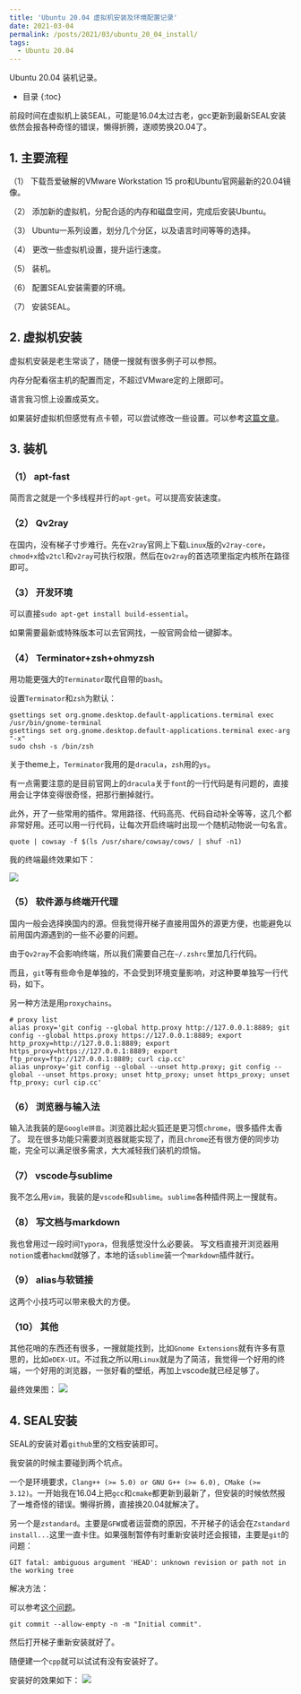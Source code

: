 ```yaml
---
title: 'Ubuntu 20.04 虚拟机安装及环境配置记录'
date: 2021-03-04
permalink: /posts/2021/03/ubuntu_20_04_install/
tags:
  - Ubuntu 20.04
---
```



Ubuntu 20.04 装机记录。


*  目录
{:toc}

前段时间在虚拟机上装SEAL，可能是16.04太过古老，gcc更新到最新SEAL安装依然会报各种奇怪的错误，懒得折腾，遂顺势换20.04了。

## 1. 主要流程

（1） 下载吾爱破解的VMware Workstation 15 pro和Ubuntu官网最新的20.04镜像。

（2） 添加新的虚拟机，分配合适的内存和磁盘空间，完成后安装Ubuntu。

（3） Ubuntu一系列设置，划分几个分区，以及语言时间等等的选择。

（4） 更改一些虚拟机设置，提升运行速度。

（5） 装机。

（6） 配置SEAL安装需要的环境。

（7） 安装SEAL。

## 2. 虚拟机安装
虚拟机安装是老生常谈了，随便一搜就有很多例子可以参照。

内存分配看宿主机的配置而定，不超过VMware定的上限即可。

语言我习惯上设置成英文。

如果装好虚拟机但感觉有点卡顿，可以尝试修改一些设置。可以参考[这篇文章](https://zhuanlan.zhihu.com/p/265868395)。


## 3. 装机
### （1） apt-fast
简而言之就是一个多线程并行的`apt-get`。可以提高安装速度。

### （2） Qv2ray
在国内，没有梯子寸步难行。先在`v2ray`官网上下载`Linux`版的`v2ray-core`，`chmod+x`给`v2tcl`和`v2ray`可执行权限，然后在`Qv2ray`的首选项里指定内核所在路径即可。

### （3） 开发环境
可以直接`sudo apt-get install build-essential`。

如果需要最新或特殊版本可以去官网找，一般官网会给一键脚本。

### （4） Terminator+zsh+ohmyzsh
用功能更强大的`Terminator`取代自带的`bash`。

设置`Terminator`和`zsh`为默认：

```shell
gsettings set org.gnome.desktop.default-applications.terminal exec /usr/bin/gnome-terminal
gsettings set org.gnome.desktop.default-applications.terminal exec-arg "-x"
sudo chsh -s /bin/zsh
```

关于theme上，`Terminator`我用的是`dracula`，`zsh`用的`ys`。

有一点需要注意的是目前官网上的`dracula`关于`font`的一行代码是有问题的，直接用会让字体变得很奇怪，把那行删掉就行。

此外，开了一些常用的插件。常用路径、代码高亮、代码自动补全等等，这几个都非常好用。还可以用一行代码，让每次开启终端时出现一个随机动物说一句名言。
```shell
quote | cowsay -f $(ls /usr/share/cowsay/cows/ | shuf -n1)
```

我的终端最终效果如下：

![](https://codimd.s3.shivering-isles.com/demo/uploads/upload_c9e654e34affdf923d82ef507158c237.png)


### （5） 软件源与终端开代理
国内一般会选择换国内的源。但我觉得开梯子直接用国外的源更方便，也能避免以前用国内源遇到的一些不必要的问题。

由于`Qv2ray`不会影响终端，所以我们需要自己在`~/.zshrc`里加几行代码。

而且，`git`等有些命令是单独的，不会受到环境变量影响，对这种要单独写一行代码，如下。

另一种方法是用`proxychains`。

```shell
# proxy list
alias proxy='git config --global http.proxy http://127.0.0.1:8889; git config --global https.proxy https://127.0.0.1:8889; export http_proxy=http://127.0.0.1:8889; export https_proxy=https://127.0.0.1:8889; export ftp_proxy=ftp://127.0.0.1:8889; curl cip.cc'
alias unproxy='git config --global --unset http.proxy; git config --global --unset https.proxy; unset http_proxy; unset https_proxy; unset ftp_proxy; curl cip.cc'
```

### （6） 浏览器与输入法
输入法我装的是`Google拼音`。浏览器比起火狐还是更习惯`chrome`，很多插件太香了。
现在很多功能只需要浏览器就能实现了，而且`chrome`还有很方便的同步功能，完全可以满足很多需求，大大减轻我们装机的烦恼。

### （7） vscode与sublime
我不怎么用`vim`，我装的是`vscode`和`sublime`。`sublime`各种插件网上一搜就有。

### （8） 写文档与markdown
我也曾用过一段时间`Typora`，但我感觉没什么必要装。
写文档直接开浏览器用`notion`或者`hackmd`就够了，本地的话`sublime`装一个`markdown`插件就行。

### （9） alias与软链接
这两个小技巧可以带来极大的方便。

### （10） 其他
其他花哨的东西还有很多，一搜就能找到，比如`Gnome Extensions`就有许多有意思的，比如`eDEX-UI`。不过我之所以用`Linux`就是为了简洁，我觉得一个好用的终端，一个好用的浏览器，一张好看的壁纸，再加上vscode就已经足够了。

最终效果图：
![](https://codimd.s3.shivering-isles.com/demo/uploads/upload_95535da9c542f1fc01807badeb9e653b.png)


## 4. SEAL安装
SEAL的安装对着`github`里的文档安装即可。

我安装的时候主要碰到两个坑点。

一个是环境要求，`Clang++ (>= 5.0) or GNU G++ (>= 6.0), CMake (>= 3.12)`。一开始我在16.04上把`gcc`和`cmake`都更新到最新了，但安装的时候依然报了一堆奇怪的错误。懒得折腾，直接换20.04就解决了。

另一个是`zstandard`。主要是`GFW`或者运营商的原因，不开梯子的话会在`Zstandard install...`这里一直卡住。如果强制暂停有时重新安装时还会报错，主要是`git`的问题：

```shell
GIT fatal: ambiguous argument 'HEAD': unknown revision or path not in the working tree
```

解决方法：

可以参考[这个问题](https://stackoverflow.com/questions/12267912/git-fatal-ambiguous-argument-head-unknown-revision-or-path-not-in-the-workin)。

```shell
git commit --allow-empty -n -m "Initial commit".
```

然后打开梯子重新安装就好了。

随便建一个`cpp`就可以试试有没有安装好了。

安装好的效果如下：
![](https://codimd.s3.shivering-isles.com/demo/uploads/upload_a82adf8dfb28f89be6d029e41c5c98e1.png)

